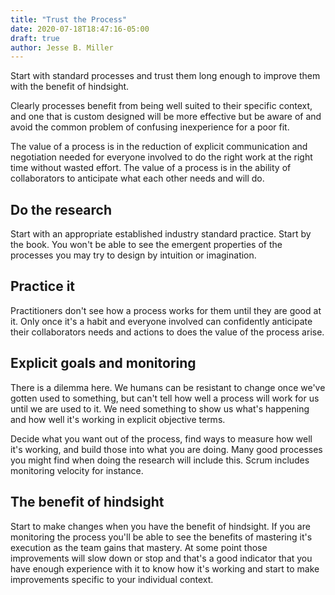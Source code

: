 ```yaml
---
title: "Trust the Process"
date: 2020-07-18T18:47:16-05:00
draft: true
author: Jesse B. Miller
---
```


Start with standard processes and trust them long enough to improve
them with the benefit of hindsight.

Clearly processes benefit from being well suited to their specific
context, and one that is custom designed will be more effective but be
aware of and avoid the common problem of confusing inexperience for a
poor fit.

The value of a process is in the reduction of explicit communication
and negotiation needed for everyone involved to do the right work at
the right time without wasted effort. The value of a process is in the
ability of collaborators to anticipate what each other needs and will
do.

## Do the research

Start with an appropriate established industry standard practice.
Start by the book. You won't be able to see the emergent properties of
the processes you may try to design by intuition or imagination.

## Practice it

Practitioners don't see how a process works for them until they are
good at it. Only once it's a habit and everyone involved can
confidently anticipate their collaborators needs and actions to does
the value of the process arise.

## Explicit goals and monitoring

There is a dilemma here. We humans can be resistant to change once
we've gotten used to something, but can't tell how well a process will
work for us until we are used to it. We need something to show us
what's happening and how well it's working in explicit objective
terms.

Decide what you want out of the process, find ways to measure how well
it's working, and build those into what you are doing. Many good
processes you might find when doing the research will include this.
Scrum includes monitoring velocity for instance.

## The benefit of hindsight

Start to make changes when you have the benefit of hindsight. If you
are monitoring the process you'll be able to see the benefits of
mastering it's execution as the team gains that mastery. At some point
those improvements will slow down or stop and that's a good indicator
that you have enough experience with it to know how it's working and
start to make improvements specific to your individual context.

